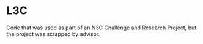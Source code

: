 # L3C

Code that was used as part of an N3C Challenge and Research Project, but the project was scrapped by advisor.
